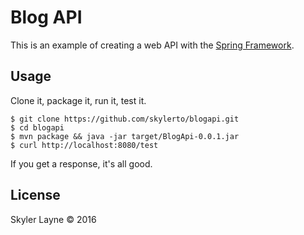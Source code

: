Blog API
========

This is an example of creating a web API with the [Spring
Framework](http://spring.io).

## Usage

Clone it, package it, run it, test it.

```
$ git clone https://github.com/skylerto/blogapi.git
$ cd blogapi
$ mvn package && java -jar target/BlogApi-0.0.1.jar
$ curl http://localhost:8080/test
```

If you get a response, it's all good.

## License

Skyler Layne © 2016

